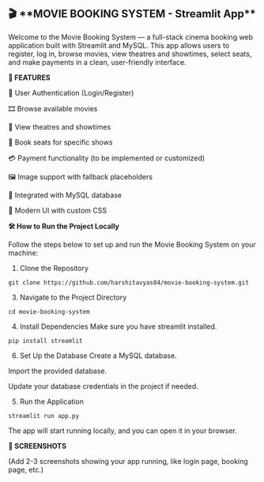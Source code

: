 <h2>🎬 **MOVIE BOOKING SYSTEM - Streamlit App**</h2>

Welcome to the Movie Booking System — a full-stack cinema booking web application built with Streamlit and MySQL. This app allows users to register, log in, browse movies, view theatres and showtimes, select seats, and make payments in a clean, user-friendly interface.

**🚀 FEATURES**

🔐 User Authentication (Login/Register)

🎞️ Browse available movies

🏢 View theatres and showtimes

💺 Book seats for specific shows

💳 Payment functionality (to be implemented or customized)

🖼️ Image support with fallback placeholders

💾 Integrated with MySQL database

🎨 Modern UI with custom CSS

**🛠️ How to Run the Project Locally**

Follow the steps below to set up and run the Movie Booking System on your machine:

1. Clone the Repository
```   
git clone https://github.com/harshitavyas04/movie-booking-system.git
```
3. Navigate to the Project Directory
```
cd movie-booking-system
```
4. Install Dependencies
Make sure you have streamlit installed.
```
pip install streamlit
```

6. Set Up the Database
Create a MySQL database.

Import the provided database.

Update your database credentials in the project if needed.

5. Run the Application
```
streamlit run app.py
```
The app will start running locally, and you can open it in your browser.

**📸 SCREENSHOTS**

(Add 2-3 screenshots showing your app running, like login page, booking page, etc.)







